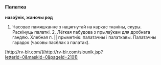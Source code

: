 ### Палатка
**назоўнік, жаночы род**

1. Часовае памяшканне з нацягнутай на каркас тканіны, скуры. Раскінуць палаткі. 2. Лёгкая пабудова з прылаўкам для дробнага гандяю. Хлебная п. || прыметнік: палатачны і палаткавы. Палатачны гарадок (часовы пасёлак з палатак).

<a rel="author">[http://rv-blr.com/](http://rv-blr.com/slounik.jsp?letterId=0&maskId=0&pageId=2101)</a>
